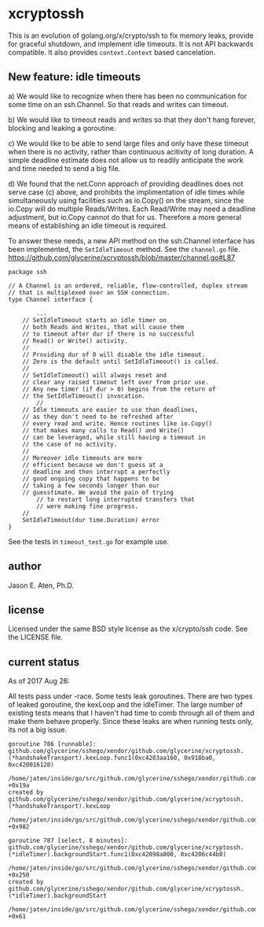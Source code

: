 # xcryptossh

This is an evolution of golang.org/x/crypto/ssh to fix memory leaks, provide for graceful shutdown, and implement idle timeouts. It is not API backwards compatible. It also provides `context.Context` based cancelation.

New feature: idle timeouts
--------------------------


a) We would like to recognize when there has been no communication for some time
   on an ssh.Channel. So that reads and writes can timeout.

b) We would like to timeout reads and writes so that they don't hang forever,
   blocking and leaking a goroutine.

c) We would like to be able to send large files and only have these timeout when
   there is no activity, rather than continuous acitivity of long duration.
   A simple deadline estimate does not allow us to readily anticipate the
   work and time needed to send a big file.

d) We found that the net.Conn approach of providing deadlines does not
   serve case (c) above, and prohibits the implimentation of idle
   times while simultaneously using facilities such as io.Copy() on
   the stream, since the io.Copy will do multiple Reads/Writes. Each
   Read/Write may need a deadline adjustment, but io.Copy cannot do
   that for us. Therefore a more general means of establishing an
   idle timeout is required.

To answer these needs, a new API method on the ssh.Channel interface has been implemented,
the `SetIdleTimeout` method. See the `channel.go` file. https://github.com/glycerine/xcryptossh/blob/master/channel.go#L87

~~~
package ssh

// A Channel is an ordered, reliable, flow-controlled, duplex stream
// that is multiplexed over an SSH connection.
type Channel interface {

        ...
	// SetIdleTimeout starts an idle timer on
	// both Reads and Writes, that will cause them
	// to timeout after dur if there is no successful
	// Read() or Write() activity.
	//
	// Providing dur of 0 will disable the idle timeout.
	// Zero is the default until SetIdleTimeout() is called.
	//
	// SetIdleTimeout() will always reset and
	// clear any raised timeout left over from prior use.
	// Any new timer (if dur > 0) begins from the return of
	// the SetIdleTimeout() invocation.
        //
	// Idle timeouts are easier to use than deadlines,
	// as they don't need to be refreshed after
	// every read and write. Hence routines like io.Copy()
	// that makes many calls to Read() and Write()
	// can be leveraged, while still having a timeout in
	// the case of no activity.
	//
	// Moreover idle timeouts are more
	// efficient because we don't guess at a
	// deadline and then interrupt a perfectly
	// good ongoing copy that happens to be
	// taking a few seconds longer than our
	// guesstimate. We avoid the pain of trying
        // to restart long interrupted transfers that
        // were making fine progress.
	//
	SetIdleTimeout(dur time.Duration) error
}
~~~

See the tests in `timeout_test.go` for example use.

## author

Jason E. Aten, Ph.D.

## license

Licensed under the same BSD style license as the x/crypto/ssh code.
See the LICENSE file.

## current status

As of 2017 Aug 26:

All tests pass under -race. Some tests leak goroutines. There are
two types of leaked goroutine, the kexLoop and the idleTimer.
The large number of existing tests means that I haven't had
time to comb through all of them and make them behave properly.
Since these leaks are when running tests only, its not
a big issue.

~~~
goroutine 786 [runnable]:
github.com/glycerine/sshego/xendor/github.com/glycerine/xcryptossh.(*handshakeTransport).kexLoop.func1(0xc4203aa160, 0x918ba0, 0xc420016120)
	/home/jaten/inside/go/src/github.com/glycerine/sshego/xendor/github.com/glycerine/xcryptossh/handshake.go:391 +0x19a
created by github.com/glycerine/sshego/xendor/github.com/glycerine/xcryptossh.(*handshakeTransport).kexLoop
	/home/jaten/inside/go/src/github.com/glycerine/sshego/xendor/github.com/glycerine/xcryptossh/handshake.go:386 +0x982

goroutine 787 [select, 8 minutes]:
github.com/glycerine/sshego/xendor/github.com/glycerine/xcryptossh.(*idleTimer).backgroundStart.func1(0xc42098a000, 0xc4206c44b0)
	/home/jaten/inside/go/src/github.com/glycerine/sshego/xendor/github.com/glycerine/xcryptossh/idle.go:156 +0x250
created by github.com/glycerine/sshego/xendor/github.com/glycerine/xcryptossh.(*idleTimer).backgroundStart
	/home/jaten/inside/go/src/github.com/glycerine/sshego/xendor/github.com/glycerine/xcryptossh/idle.go:142 +0x61
~~~

